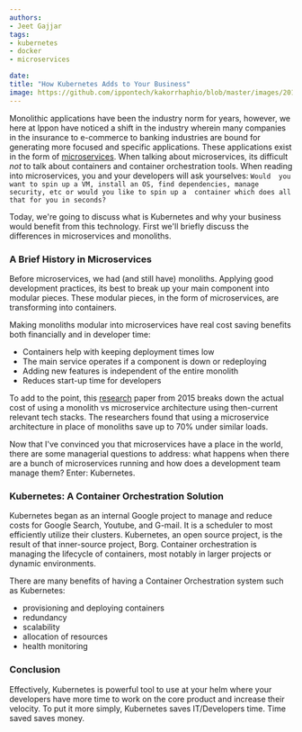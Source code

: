```yaml
---
authors:
- Jeet Gajjar
tags:
- kubernetes
- docker
- microservices

date: 
title: "How Kubernetes Adds to Your Business"
image: https://github.com/ippontech/kakorrhaphio/blob/master/images/2019/6/kubernetes-image.png
---
```


Monolithic applications have been the industry norm for years, however, we here at Ippon have noticed a shift in the 
industry wherein many companies in the insurance to e-commerce to banking industries are bound for generating more 
focused and specific applications. These applications 
exist in the form of [microservices](https://blog.ippon.tech/monolithic-to-microservice-consistency-in-distributed-systems/).
When talking about microservices, its difficult _not_ to talk about containers and container orchestration tools.
When reading into microservices, you and your developers will ask yourselves: `Would 
you want to spin up a VM, install an OS, find dependencies, manage security, etc or would you like to spin up a 
container which does all that for you in seconds?`

Today, we're going to discuss what is Kubernetes and why your business would benefit from this technology. First 
we'll briefly discuss the differences in microservices and monoliths.

### A Brief History in Microservices
Before microservices, we had (and still have) monoliths. Applying good development practices, 
its best to break up your main component into modular pieces. These modular pieces, in the form of microservices, are 
transforming into containers.

Making monoliths modular into microservices have real cost saving benefits both financially and in developer time:
- Containers help with keeping deployment times low 
- The main service operates if a component is down or redeploying
- Adding new features is independent of the entire monolith 
- Reduces start-up time for developers

To add to the point, this [research](https://www.researchgate.net/publication/316532483_Cost_comparison_of_running_web_applications_in_the_cloud_using_monolithic_microservice_and_AWS_Lambda_architectures)
paper from 2015 breaks down the actual cost of using a monolith vs 
microservice architecture using then-current relevant tech stacks. The researchers found that using a 
microservice architecture in place of monoliths save up to 70% under similar loads.

Now that I've convinced you that microservices have a place in the world, there are some managerial questions to 
address: what happens when there are a bunch of microservices running and how does a development team manage them?
Enter: Kubernetes.

### Kubernetes: A Container Orchestration Solution

Kubernetes began as an internal Google project to manage and reduce costs for Google Search, Youtube, and G-mail. It is 
a scheduler to most efficiently utilize their clusters. Kubernetes, an open source project, is the result of that 
inner-source project, Borg. Container orchestration is managing the lifecycle of containers, most notably in larger
projects or dynamic environments. 

There are many benefits of having a Container Orchestration system such as Kubernetes:
- provisioning and deploying containers
- redundancy
- scalability
- allocation of resources
- health monitoring

### Conclusion
Effectively, Kubernetes is powerful tool to use at your helm where your developers have more time to work on the core
 product and increase their velocity. To put it more simply, Kubernetes saves IT/Developers time. Time saved saves 
 money.